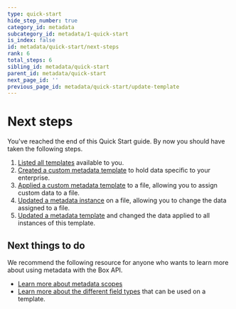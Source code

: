 ```yaml
---
type: quick-start
hide_step_number: true
category_id: metadata
subcategory_id: metadata/1-quick-start
is_index: false
id: metadata/quick-start/next-steps
rank: 6
total_steps: 6
sibling_id: metadata/quick-start
parent_id: metadata/quick-start
next_page_id: ''
previous_page_id: metadata/quick-start/update-template
---
```


# Next steps

You've reached the end of this Quick Start guide. By now you should have taken
the following steps.

1. [Listed all templates](g://metadata/quick-start/list-all/)
available to you.
2. [Created a custom metadata
template](g://metadata/quick-start/create-template/) to hold data specific
to your enterprise.
3. [Applied a custom metadata
template](g://metadata/quick-start/create-instance/) to a file, allowing you
to assign custom data to a file.
4. [Updated a metadata instance](g://metadata/quick-start/update-instance/)
on a file, allowing you to change the data assigned to a file.
5. [Updated a metadata template](g://metadata/quick-start/update-template/)
and changed the data applied to all instances of this template.

## Next things to do

We recommend the following resource for anyone who wants to learn more about
using metadata with the Box API.

* [Learn more about metadata scopes](g://metadata/scopes)
* [Learn more about the different field types](g://metadata/fields) that can be
used on a template.
